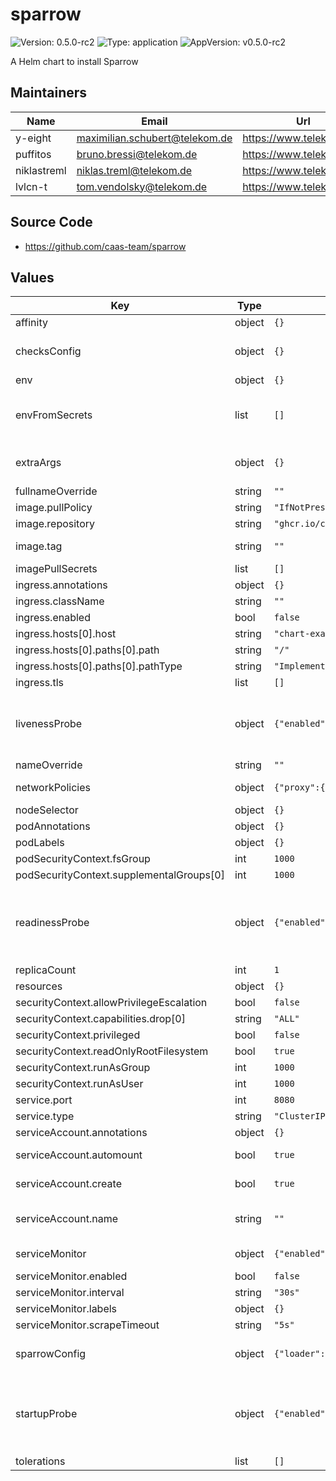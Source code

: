 # sparrow

![Version: 0.5.0-rc2](https://img.shields.io/badge/Version-0.5.0--rc2-informational?style=flat-square) ![Type: application](https://img.shields.io/badge/Type-application-informational?style=flat-square) ![AppVersion: v0.5.0-rc2](https://img.shields.io/badge/AppVersion-v0.5.0--rc2-informational?style=flat-square)

A Helm chart to install Sparrow

## Maintainers

| Name | Email | Url |
| ---- | ------ | --- |
| y-eight | <maximilian.schubert@telekom.de> | <https://www.telekom.com> |
| puffitos | <bruno.bressi@telekom.de> | <https://www.telekom.com> |
| niklastreml | <niklas.treml@telekom.de> | <https://www.telekom.com> |
| lvlcn-t | <tom.vendolsky@telekom.de> | <https://www.telekom.com> |

## Source Code

* <https://github.com/caas-team/sparrow>

## Values

| Key | Type | Default | Description |
|-----|------|---------|-------------|
| affinity | object | `{}` |  |
| checksConfig | object | `{}` | Check configuration of the Sparrow read on runtime see: https://github.com/caas-team/sparrow?tab=readme-ov-file#checks |
| env | object | `{}` |  |
| envFromSecrets | list | `[]` | extra environment variables Allows you to set environment variables through secrets you defined outside of the helm chart Useful for sensitive information like the http loader token |
| extraArgs | object | `{}` | Extra command line start parameters see: https://github.com/caas-team/sparrow/blob/main/docs/sparrow_run.md |
| fullnameOverride | string | `""` |  |
| image.pullPolicy | string | `"IfNotPresent"` |  |
| image.repository | string | `"ghcr.io/caas-team/sparrow"` |  |
| image.tag | string | `""` | Overrides the image tag whose default is the chart appVersion. |
| imagePullSecrets | list | `[]` |  |
| ingress.annotations | object | `{}` |  |
| ingress.className | string | `""` |  |
| ingress.enabled | bool | `false` |  |
| ingress.hosts[0].host | string | `"chart-example.local"` |  |
| ingress.hosts[0].paths[0].path | string | `"/"` |  |
| ingress.hosts[0].paths[0].pathType | string | `"ImplementationSpecific"` |  |
| ingress.tls | list | `[]` |  |
| livenessProbe | object | `{"enabled":false,"failureThreshold":3,"initialDelaySeconds":30,"path":"/","periodSeconds":10,"successThreshold":1,"timeoutSeconds":1}` | Specifies the configuration for a liveness probe to check if the sparrow is still running. Ref: https://kubernetes.io/docs/tasks/configure-pod-container/configure-liveness-readiness-startup-probes/ |
| nameOverride | string | `""` |  |
| networkPolicies | object | `{"proxy":{"enabled":false}}` | define a network policy that will open egress traffic to a proxy |
| nodeSelector | object | `{}` |  |
| podAnnotations | object | `{}` |  |
| podLabels | object | `{}` |  |
| podSecurityContext.fsGroup | int | `1000` |  |
| podSecurityContext.supplementalGroups[0] | int | `1000` |  |
| readinessProbe | object | `{"enabled":true,"failureThreshold":3,"initialDelaySeconds":5,"path":"/","periodSeconds":10,"successThreshold":1,"timeoutSeconds":1}` | Specifies the configuration for a readiness probe to check if the sparrow is ready to serve traffic. Ref: https://kubernetes.io/docs/tasks/configure-pod-container/configure-liveness-readiness-startup-probes/ |
| replicaCount | int | `1` |  |
| resources | object | `{}` |  |
| securityContext.allowPrivilegeEscalation | bool | `false` |  |
| securityContext.capabilities.drop[0] | string | `"ALL"` |  |
| securityContext.privileged | bool | `false` |  |
| securityContext.readOnlyRootFilesystem | bool | `true` |  |
| securityContext.runAsGroup | int | `1000` |  |
| securityContext.runAsUser | int | `1000` |  |
| service.port | int | `8080` |  |
| service.type | string | `"ClusterIP"` |  |
| serviceAccount.annotations | object | `{}` | Annotations to add to the service account |
| serviceAccount.automount | bool | `true` | Automatically mount a ServiceAccount's API credentials? |
| serviceAccount.create | bool | `true` | Specifies whether a service account should be created |
| serviceAccount.name | string | `""` | The name of the service account to use. If not set and create is true, a name is generated using the fullname template |
| serviceMonitor | object | `{"enabled":false,"interval":"30s","labels":{},"scrapeTimeout":"5s"}` | Configure a service monitor for prometheus-operator |
| serviceMonitor.enabled | bool | `false` | Enable the serviceMonitor |
| serviceMonitor.interval | string | `"30s"` | Sets the scrape interval |
| serviceMonitor.labels | object | `{}` | Additional label added to the service Monitor |
| serviceMonitor.scrapeTimeout | string | `"5s"` | Sets the scrape timeout |
| sparrowConfig | object | `{"loader":{"file":{"path":"/config/checks.yaml"},"interval":"30s","type":"file"},"name":"sparrow.com"}` | Sparrow configuration read on startup see: https://github.com/caas-team/sparrow/blob/main/docs/sparrow_run.md |
| startupProbe | object | `{"enabled":false,"failureThreshold":10,"initialDelaySeconds":10,"path":"/","periodSeconds":5,"successThreshold":1,"timeoutSeconds":1}` | Specifies the configuration for a startup probe to check if the sparrow application is started. Ref: https://kubernetes.io/docs/tasks/configure-pod-container/configure-liveness-readiness-startup-probes/ |
| tolerations | list | `[]` |  |


